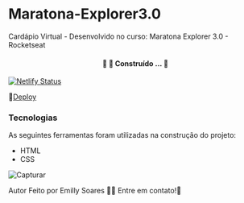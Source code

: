 # Maratona-Explorer3.0
Cardápio Virtual - Desenvolvido no curso: Maratona Explorer 3.0 - Rocketseat

<h4 align="center"> 
	🚧 🚀 Construído ...  🚧
</h4>

[![Netlify Status](https://api.netlify.com/api/v1/badges/39f9661e-8bd9-4ea3-9343-d4c82e490120/deploy-status)](https://app.netlify.com/sites/maratona-explorer3-cardapio/deploys)

🚀<a href="https://maratona-explorer3-cardapio.netlify.app">Deploy</a>

### Tecnologias
As seguintes ferramentas foram utilizadas na construção do projeto:
- HTML
- CSS

![Capturar](https://github.com/emilly-soares/Maratona-Explorer3.0/assets/54116441/5690d21e-1c3b-44be-a523-3b79fba9d453)

Autor
Feito por Emilly Soares 👋🏽 Entre em contato!🚀
